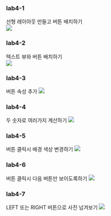 ### lab4-1<br>
선형 레이아웃 만들고 버튼 배치하기<br>
<img src = "https://github.com/YeoJiSu/Android-App-study-blog/blob/main/image/4/lab4-1.png">
### lab4-2<br>
텍스트 뷰와 버튼 배치하기<br>
<img src = "https://github.com/YeoJiSu/Android-App-study-blog/blob/main/image/4/lab4-2.png">
### lab4-3<br>
버튼 속성 추가
<img src = "https://github.com/YeoJiSu/Android-App-study-blog/blob/main/image/4/lab4-3.png">
### lab4-4<br>
두 숫자로 여러가지 계산하기
<img src = "https://github.com/YeoJiSu/Android-App-study-blog/blob/main/image/4/lab4-4.png">
### lab4-5<br>
버튼 클릭시 배경 색상 변경하기
<img src = "https://github.com/YeoJiSu/Android-App-study-blog/blob/main/image/4/lab4-5.png">
### lab4-6<br>
버튼 클릭시 다음 버튼만 보이도록하기
<img src = "https://github.com/YeoJiSu/Android-App-study-blog/blob/main/image/4/lab4-6.png">
### lab4-7<br>
LEFT 또는 RIGHT 버튼으로 사진 넘겨보기
<img src = "https://github.com/YeoJiSu/Android-App-study-blog/blob/main/image/4/lab4-7.png">
